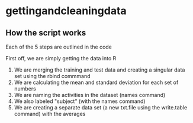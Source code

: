 # gettingandcleaningdata

## How the script works 
Each of the 5 steps are outlined in the code 

First off, we are simply getting the data into R

1. We are merging the training and test data and creating a singular data set using the rbind commmand
2. We are calculating the mean and standard deviation for each set of numbers 
3. We are naming the activities in the dataset (names command)
4. We also labeled "subject" (with the names command) 
5. We are creating a separate data set (a new txt.file using the write.table command) with the averages 
